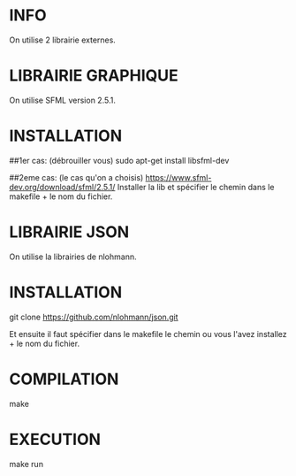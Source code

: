 # INFO

On utilise 2 librairie externes.

# LIBRAIRIE GRAPHIQUE

On utilise SFML version 2.5.1.

# INSTALLATION

##1er cas: (débrouiller vous)
sudo apt-get install libsfml-dev

##2eme cas: (le cas qu'on a choisis)
https://www.sfml-dev.org/download/sfml/2.5.1/
Installer la lib et spécifier le chemin dans le makefile + le nom du 
fichier.

# LIBRAIRIE JSON

On utilise la librairies de nlohmann.

# INSTALLATION

git clone https://github.com/nlohmann/json.git

Et ensuite il faut spécifier dans le makefile le chemin ou vous l'avez 
installez + le nom du fichier.

# COMPILATION

make

# EXECUTION

make run
